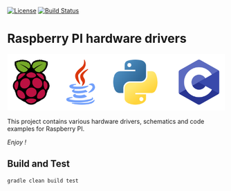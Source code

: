 [![License](https://img.shields.io/badge/License-Apache%202.0-blue.svg)](https://opensource.org/licenses/Apache-2.0)
[![Build Status](https://travis-ci.org/jveverka/itx-rpi-drivers.svg?branch=master)](https://travis-ci.org/jveverka/itx-rpi-drivers)

# Raspberry PI hardware drivers

![banner](docs/graphics-banner.svg)

This project contains various hardware drivers, schematics and code examples for Raspberry PI.

*Enjoy !*

## Build and Test
``
gradle clean build test
``
